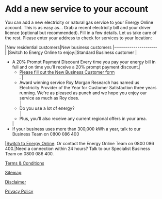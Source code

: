 
# Add a new service to your account
You can add a new electricity or natural gas service to your Energy Online account. This is as easy as...
Grab a recent electricity bill and your driver licence (optional but recommended). Fill in a few details. Let us take care of the rest.
Please enter your address to check for services to your location:


|New residential customers|New business customers
|----------------------|
|Switch to Energy Online to enjoy:|Standard Business customer
|<ul><li>A 20% Prompt Payment Discount Every time you pay your energy bill in full and on time you'll receive a 20% prompt payment discount.|<ul><li>[Please fill out the New Business Customer form</li>](http://www.energyonline.co.nz/business).</li>
|<li>Award winning service Roy Morgan Research has named us Electricity Provider of the Year for Customer Satisfaction three years running. We're as pleased as punch and we hope you enjoy our service as much as Roy does.</li>|<li>Do you use a lot of energy?</li>
|<li>Plus, you'll also receive any current regional offers in your area.</li></ul>|<li>If your business uses more than 300,000 kWh a year, talk to our Business Team on 0800 086 400</li></ul>
|[Switch to Energy Online](https://join-us.energyonline.co.nz/web/eol/join). Or contact the Energy Online Team on 0800 086 400.|Need a connection within 24 hours? Talk to our Specialist Business Team on 0800 086 400.





[Terms & Conditions](http://www.energyonline.co.nz/terms)

[Sitemap](http://www.energyonline.co.nz/home/site_map)

[Disclaimer](http://www.energyonline.co.nz/home/site_map/disclaimer)

[Privacy Policy](http://www.energyonline.co.nz/home/site_map/privacy_policy)
